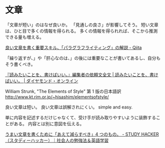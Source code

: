 # 文章

「文章が短い」のはなぜ良いか。
「見通しの良さ」が影響してそう。
短い文章は、ひと目で多くの情報を得られる。
多くの情報を得られれば、そこから推測できる量も増える。

[良い文章を書く重要スキル、「パラグラフライティング」の解説 - Qiita](https://qiita.com/sugulu_Ogawa_ISID/items/36e2370c1ba2ed3de607)

「繰り返すが、」や「肝心なのは、」の後には重要なことが書いてあるし、自分もそう書くべき。

[『読みたいことを、書けばいい。』編集者の依頼文全文 | 読みたいことを、書けばいい。 | ダイヤモンド・オンライン](https://diamond.jp/articles/-/300941)

William Strunk, "The Elements of Style" 第 1 版の日本語訳
http://www.kt.rim.or.jp/~hisashim/elementsofstyle/

良い文章は短い。
良い文章は誤解されにくい。
simple and easy.

単に内容を記述するだけじゃなくて、受け手が読み取りやすいように装飾することがある。
内容とは別に意図を伝える。

[うまい文章を書くために「あえて減らすべき」4 つのもの。 - STUDY HACKER（スタディーハッカー）｜社会人の勉強法＆英語学習](https://studyhacker.net/good-sentence-reduce-4)
